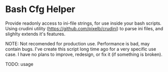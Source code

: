 # Bash Cfg Helper

Provide readonly access to ini-file strings, for use inside your bash scripts.
Using crudini utility (https://github.com/pixelb/crudini) to parse ini files, and slighlty extends it's features.

NOTE: Not recomended for production use. Performance is bad, may contain bugs.
I've create this script long time ago for a very specific use case.
I have no plans to improve, redesign, or fix it (if something is broken).

TODO: usage

